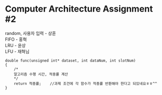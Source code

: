 Computer Architecture Assignment #2
===
random, 사용자 입력 - 상훈  
FIFO - 홍혁  
LRU - 윤상  
LFU - 재혁님  

```
double func(unsigned int* dataset, int dataNum, int slotNum)
{
    /*
    알고리즘 수행 시간, 적중률 계산
    */
    return 적중률;    //과제 조건에 각 함수가 적중률 반환해야 한다고 되있네요ㅎㅎ^^
}
```
